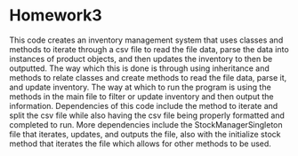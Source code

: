 # Homework3
This code creates an inventory management system that uses classes and methods to iterate through a csv file to read the file data, parse the data into instances of product objects, and then updates the inventory to then be outputted. The way which this is done is through using inheritance and methods to relate classes and create methods to read the file data, parse it, and update inventory. The way at which to run the program is using the methods in the main file to filter or update inventory and then output the information. Dependencies of this code include the method to iterate and split the csv file while also having the csv file being properly formatted and completed to run. More dependencies include the StockManagerSingleton file that iterates, updates, and outputs the file, also with the initialize stock method that iterates the file which allows for other methods to be used. 

